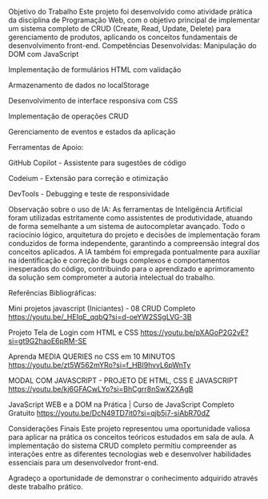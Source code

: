  Objetivo do Trabalho
Este projeto foi desenvolvido como atividade prática da disciplina de Programação Web, com o objetivo principal de implementar um sistema completo de CRUD (Create, Read, Update, Delete) para gerenciamento de produtos, aplicando os conceitos fundamentais de desenvolvimento front-end.
Competências Desenvolvidas:
Manipulação do DOM com JavaScript

Implementação de formulários HTML com validação

Armazenamento de dados no localStorage

Desenvolvimento de interface responsiva com CSS

Implementação de operações CRUD

Gerenciamento de eventos e estados da aplicação

Ferramentas de Apoio:

GitHub Copilot - Assistente para sugestões de código

Codeium - Extensão para correção e otimização

DevTools - Debugging e teste de responsividade

Observação sobre o uso de IA:
As ferramentas de Inteligência Artificial foram utilizadas estritamente como assistentes de produtividade, atuando de forma semelhante a um sistema de autocompletar avançado. Todo o raciocínio lógico, arquitetura do projeto e decisões de implementação foram conduzidos de forma independente, garantindo a compreensão integral dos conceitos aplicados. A IA também foi empregada pontualmente para auxiliar na identificação e correção de bugs complexos e comportamentos inesperados do código, contribuindo para o aprendizado e aprimoramento da solução sem comprometer a autoria intelectual do trabalho.

 Referências Bibliográficas:
 
Mini projetos javascript (Iniciantes) - 08 CRUD Completo
https://youtu.be/_HEIqE_qqbQ?si=d-oeYW2SSgLVG-3B

Projeto Tela de Login com HTML e CSS
https://youtu.be/pXAGoP2G2vE?si=gt9G2haoE6pRM-SE

Aprenda MEDIA QUERIES no CSS em 10 MINUTOS
https://youtu.be/zt5W562mYRo?si=f_HBI9hvvL6pWnTy

MODAL COM JAVASCRIPT - PROJETO DE HTML, CSS E JAVASCRIPT
https://youtu.be/kj6GFACwLYo?si=BhCgrr8nSwX2XAgB

JavaScript WEB e a DOM na Prática | Curso de JavaScript Completo Gratuito
https://youtu.be/DcN49TD7it0?si=qjb5j7-siAbR70dZ

Considerações Finais
Este projeto representou uma oportunidade valiosa para aplicar na prática os conceitos teóricos estudados em sala de aula. A implementação do sistema CRUD completo permitiu compreender as interações entre as diferentes tecnologias web e desenvolver habilidades essenciais para um desenvolvedor front-end.

Agradeço a oportunidade de demonstrar o conhecimento adquirido através deste trabalho prático.

